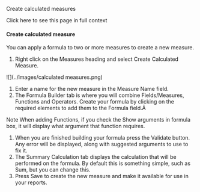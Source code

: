 Create calculated measures

Click here to see this page in full context

####  Create calculated measure

You can apply a formula to two or more measures to create a new measure.

  1. Right click on the Measures heading and select Create Calculated Measure. 

![](../images/calculated measures.png)

  1. Enter a name for the new measure in the Measure Name field. 
  2. The Formula Builder tab is where you will combine Fields/Measures, Functions and Operators. Create your formula by clicking on the required elements to add them to the Formula field.Â 

Note  When adding Functions, if you check the Show arguments in formula box,
it will display what argument that function requires.

  1. When you are finished building your formula press the Validate button. Any error will be displayed, along with suggested arguments to use to fix it. 
  2. The Summary Calculation tab displays the calculation that will be performed on the formula. By default this is something simple, such as Sum, but you can change this. 
  3. Press Save to create the new measure and make it available for use in your reports. 

